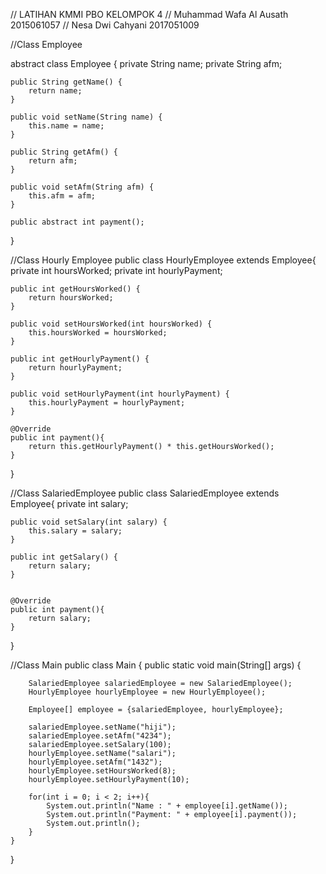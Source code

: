 // LATIHAN KMMI PBO KELOMPOK 4 
// Muhammad Wafa Al Ausath 2015061057
// Nesa Dwi Cahyani 2017051009

//Class Employee

abstract class Employee {
    private String name;
    private  String afm;

    public String getName() {
        return name;
    }

    public void setName(String name) {
        this.name = name;
    }

    public String getAfm() {
        return afm;
    }

    public void setAfm(String afm) {
        this.afm = afm;
    }
    
    public abstract int payment();
}

//Class Hourly Employee
public class HourlyEmployee extends Employee{
    private int hoursWorked;
    private int hourlyPayment;

    public int getHoursWorked() {
        return hoursWorked;
    }

    public void setHoursWorked(int hoursWorked) {
        this.hoursWorked = hoursWorked;
    }

    public int getHourlyPayment() {
        return hourlyPayment;
    }

    public void setHourlyPayment(int hourlyPayment) {
        this.hourlyPayment = hourlyPayment;
    }
    
    @Override
    public int payment(){
        return this.getHourlyPayment() * this.getHoursWorked();
    }
}

//Class SalariedEmployee
public class SalariedEmployee extends Employee{
    private int salary;


    public void setSalary(int salary) {
        this.salary = salary;
    }

    public int getSalary() {
        return salary;
    }
    
    
    @Override
    public int payment(){
        return salary;
    }
}

//Class Main
public class Main {
    public static void main(String[] args) {
        
        
        SalariedEmployee salariedEmployee = new SalariedEmployee();
        HourlyEmployee hourlyEmployee = new HourlyEmployee();
        
        Employee[] employee = {salariedEmployee, hourlyEmployee};
        
        salariedEmployee.setName("hiji");
        salariedEmployee.setAfm("4234");
        salariedEmployee.setSalary(100);
        hourlyEmployee.setName("salari");
        hourlyEmployee.setAfm("1432");
        hourlyEmployee.setHoursWorked(8);
        hourlyEmployee.setHourlyPayment(10);
        
        for(int i = 0; i < 2; i++){
            System.out.println("Name : " + employee[i].getName());
            System.out.println("Payment: " + employee[i].payment());
            System.out.println();
        }
    }
}
